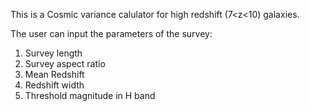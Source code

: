 This is a Cosmic variance calulator for high redshift (7<z<10) galaxies.

The user can input the parameters of the survey:

1) Survey length
2) Survey aspect ratio
3) Mean Redshift
4) Redshift width
5) Threshold magnitude in H band
